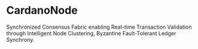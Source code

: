 # CardanoNode
Synchronized Consensus Fabric enabling Real-time Transaction Validation through Intelligent Node Clustering, Byzantine Fault-Tolerant Ledger Synchrony.
